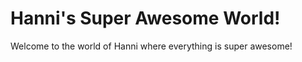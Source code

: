 <!DOCTYPE html>
<html>
<head>
<link href="main.css" rel="stylesheet"></link></head>
  <h1>Hanni's Super Awesome World!</h1>
<body>
   <p>Welcome to the world of Hanni where everything is super awesome!</p>
</body>    


  
</html>
